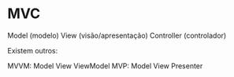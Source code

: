 # MVC

Model (modelo)
View (visão/apresentação)
Controller (controlador)

Existem outros:

MVVM: Model View ViewModel
MVP: Model View Presenter